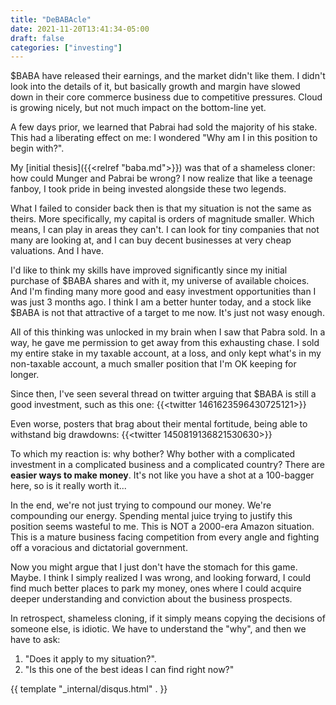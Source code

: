 ```yaml
---
title: "DeBABAcle"
date: 2021-11-20T13:41:34-05:00
draft: false
categories: ["investing"]
---
```


$BABA have released their earnings, and the market didn't like them. I didn't look into the details of it, but basically growth and margin have slowed down in their core commerce business due to competitive pressures. Cloud is growing nicely, but not much impact on the bottom-line yet.

A few days prior, we learned that Pabrai had sold the majority of his stake. This had a liberating effect on me: I wondered "Why am I in this position to begin with?". 

My [initial thesis]({{<relref "baba.md">}}) was that of a shameless cloner: how could Munger and Pabrai be wrong? I now realize that like a teenage fanboy, I took pride in being invested alongside these two legends.

What I failed to consider back then is that my situation is not the same as theirs. More specifically, my capital is orders of magnitude smaller. Which means, I can play in areas they can't. I can look for tiny companies that not many are looking at, and I can buy decent businesses at very cheap valuations. And I have.

I'd like to think my skills have improved significantly since my initial purchase of $BABA shares and with it, my universe of available choices. And I'm finding many more good and easy investment opportunities than I was just 3 months ago. I think I am a better hunter today, and a stock like $BABA is not that attractive of a target to me now. It's just not wasy enough.

All of this thinking was unlocked in my brain when I saw that Pabra sold. In a way, he gave me permission to get away from this exhausting chase. I sold my entire stake in my taxable account, at a loss, and only kept what's in my non-taxable account, a much smaller position that I'm OK keeping for longer. 

Since then, I've seen several thread on twitter arguing that $BABA is still a good investment, such as this one:
{{<twitter 1461623596430725121>}}

Even worse, posters that brag about their mental fortitude, being able to withstand big drawdowns:
{{<twitter 1450819136821530630>}}

To which my reaction is: why bother? Why bother with a complicated investment in a complicated business and a complicated country? There are **easier ways to make money**. It's not like you have a shot at a 100-bagger here, so is it really worth it...

In the end, we're not just trying to compound our money. We're compounding our energy. Spending mental juice trying to justify this position seems wasteful to me. This is NOT a 2000-era Amazon situation. This is a mature business facing competition from every angle and fighting off a voracious and dictatorial government.

Now you might argue that I just don't have the stomach for this game. Maybe. I think I simply realized I was wrong, and looking forward, I could find much better places to park my money, ones where I could acquire deeper understanding and conviction about the business prospects.

In retrospect, shameless cloning, if it simply means copying the decisions of someone else, is idiotic. We have to understand the "why", and then we have to ask: 

1. "Does it apply to my situation?". 
2. "Is this one of the best ideas I can find right now?"

{{ template "_internal/disqus.html" . }}